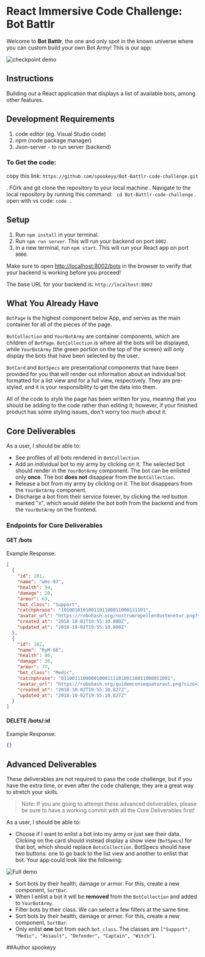 # React Immersive Code Challenge: Bot Battlr

Welcome to **Bot Battlr**, the one and only spot in the known universe where you
can custom build your own Bot Army! This is our app:

![checkpoint demo](https://curriculum-content.s3.amazonaws.com/phase-2/phase-2-hooks-code-challenge-bot-battlr/checkpoint_demo.gif)

## Instructions

Building out a React application that displays a
list of available bots, among other features.

## Development Requirements
1. code editor (eg. Visual Studio code)
2. npm (node package manager)
3. Json-server - to run server (backend)

### To Get the code:
copy this link: ```https://github.com/spookeyy/Bot-Battlr-code-challenge.git```

. FOrk and git clone the repository to your local machine
. Navigate to the local repository by running this command: 
``` cd Bot-Battlr-code-challenge```
. open with vs code:
```code .```

## Setup

1. Run `npm install` in your terminal.
2. Run `npm run server`. This will run your backend on port `8002`.
3. In a new terminal, run `npm start`. This will run your React app on port `8000`.

Make sure to open [http://localhost:8002/bots](http://localhost:8002/bots) in
the browser to verify that your backend is working before you proceed!

The base URL for your backend is: `http://localhost:8002`

## What You Already Have

`BotPage` is the highest component below App, and serves as the main container
for all of the pieces of the page.

`BotCollection` and `YourBotArmy` are container components, which are children
of `BotPage`. `BotCollection` is where all the bots will be displayed, while
`YourBotArmy` (the green portion on the top of the screen) will only display the
bots that have been selected by the user.

`BotCard` and `BotSpecs` are presentational components that have been provided
for you that will render out information about an individual bot formatted for a
list view and for a full view, respectively. They are pre-styled, and it is your
responsibility to get the data into them.

All of the code to style the page has been written for you, meaning that you
should be adding to the code rather than editing it; however, if your finished
product has some styling issues, don't worry too much about it.

## Core Deliverables

As a user, I should be able to:

- See profiles of all bots rendered in `BotCollection`.
- Add an individual bot to my army by clicking on it. The selected bot should
  render in the `YourBotArmy` component. The bot can be enlisted only **once**.
  The bot **does not** disappear from the `BotCollection`.
- Release a bot from my army by clicking on it. The bot disappears from the
  `YourBotArmy` component.
- Discharge a bot from their service forever, by clicking the red button marked
  "x", which would delete the bot both from the backend and from the
  `YourBotArmy` on the frontend.

### Endpoints for Core Deliverables

#### GET /bots

Example Response:

```json
[
  {
    "id": 101,
    "name": "wHz-93",
    "health": 94,
    "damage": 20,
    "armor": 63,
    "bot_class": "Support",
    "catchphrase": "1010010101001101100011000111101",
    "avatar_url": "https://robohash.org/nostrumrepellendustenetur.png?size=300x300&set=set1",
    "created_at": "2018-10-02T19:55:10.800Z",
    "updated_at": "2018-10-02T19:55:10.800Z"
  },
  {
    "id": 102,
    "name": "RyM-66",
    "health": 86,
    "damage": 36,
    "armor": 77,
    "bot_class": "Medic",
    "catchphrase": "0110011100000100011110100110011000011001",
    "avatar_url": "https://robohash.org/quidemconsequaturaut.png?size=300x300&set=set1",
    "created_at": "2018-10-02T19:55:10.827Z",
    "updated_at": "2018-10-02T19:55:10.827Z"
  }
]
```

#### DELETE /bots/:id

Example Response:

```json
{}
```

## Advanced Deliverables

These deliverables are not required to pass the code challenge, but if you have
the extra time, or even after the code challenge, they are a great way to
stretch your skills.

> Note: If you are going to attempt these advanced deliverables, please be sure
> to have a working commit with all the Core Deliverables first!

As a user, I should be able to:

- Choose if I want to enlist a bot into my army or just see their data. Clicking
  on the card should instead display a show view (`BotSpecs`) for that bot,
  which should replace `BotsCollection`. BotSpecs should have two buttons: one
  to go back to the list view and another to enlist that bot. Your app could
  look like the following:

![Full demo](https://curriculum-content.s3.amazonaws.com/phase-2/phase-2-hooks-code-challenge-bot-battlr/full_demo.gif)

- Sort bots by their health, damage or armor. For this, create a new component,
  `SortBar`.
- When I enlist a bot it will be **removed** from the `BotCollection` and added
  to `YourBotArmy`.
- Filter bots by their class. We can select a few filters at the same time.
- Sort bots by their health, damage or armor. For this, create a new component,
  `SortBar`.
- Only enlist **one** bot from each `bot_class`. The classes are
  `["Support", "Medic", "Assault", "Defender", "Captain", "Witch"]`.

##Author
spookeyy